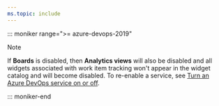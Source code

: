 ```yaml
---
ms.topic: include
---
```



::: moniker range=">= azure-devops-2019"  

> [!NOTE]  
> If **Boards** is disabled, then **Analytics views** will also be disabled and all widgets associated with work item tracking won't appear in the widget catalog and will become disabled. To re-enable a service, see [Turn an Azure DevOps service on or off](../../organizations/settings/set-services.md).  

::: moniker-end  